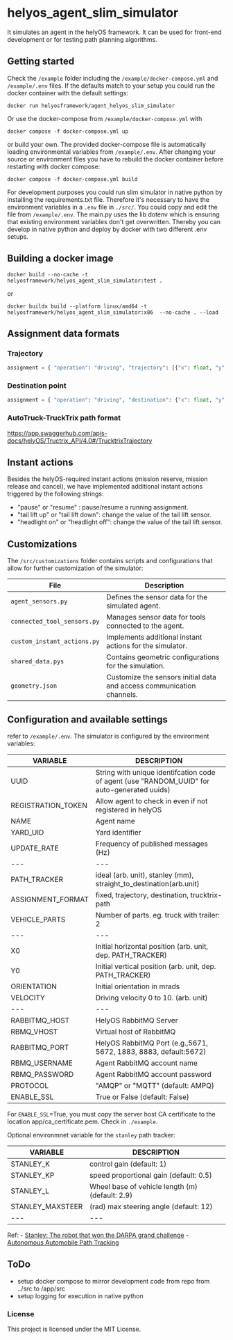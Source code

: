# helyos_agent_slim_simulator

It simulates an agent in the helyOS framework. It can be used for front-end development or for testing path planning algorithms.

## Getting started
Check the `/example` folder including the `/example/docker-compose.yml` and `/example/.env` files. 
If the defaults match to your setup you could run the docker container with the default settings:
```
docker run helyosframework/agent_helyos_slim_simulator
```

Or use the docker-compose from `/example/docker-compose.yml` with
```
docker compose -f docker-compose.yml up
```
or build your own. The provided docker-compose file is automatically loading environmental variables from `/example/.env`.
After changing your source or environment files you have to rebuild the docker container before restarting with docker compose:
```
docker compose -f docker-compose.yml build
```

For development purposes you could run slim simulator in native python by installing the requirements.txt file. 
Therefore it's necessary to have the environment variables in a `.env` file in `./src/`. You could copy and edit the file from `/example/.env`.
The main.py uses the lib dotenv which is ensuring that existing environment variables don't get overwritten. 
Thereby you can develop in native python and deploy by docker with two different .env setups.


## Building a docker image

```
docker build --no-cache -t helyosframework/helyos_agent_slim_simulator:test .
```
or
```
docker buildx build --platform linux/amd64 -t helyosframework/helyos_agent_slim_simulator:x86  --no-cache . --load
```

## Assignment data formats
### Trajectory

```python
assignment = { "operation": "driving", "trajectory": [{"x": float, "y": float, "orientations":List[float], time:float}, ...] }

```
### Destination point
``` python
assignment = { "operation": "driving", "destination": {"x": float, "y": float, "orientations":List[float]}  }
```

### AutoTruck-TruckTrix path format

https://app.swaggerhub.com/apis-docs/helyOS/Tructrix_API/4.0#/TrucktrixTrajectory


## Instant actions
Besides the helyOS-required instant actions (mission reserve, mission release and cancel),
we have implemented additional instant actions triggered by the following strings:

* "pause" or "resume" : pause/resume a running assignment.
* "tail lift up" or "tail lift down": change the value of the tail lift sensor.
* "headlight on" or "headlight off": change the value of the tail lift sensor.

## Customizations

The `/src/customizations` folder contains scripts and configurations that allow for further customization of the simulator:

| File                          | Description                                        |
| ----------------------------- | -------------------------------------------------- |
| `agent_sensors.py`            | Defines the sensor data for the simulated agent.   |
| `connected_tool_sensors.py`   | Manages sensor data for tools connected to the agent. |
| `custom_instant_actions.py`   | Implements additional instant actions for the simulator. |
| `shared_data.pys`             | Contains geometric configurations for the simulation. |
| `geometry.json`               | Customize the sensors initial data and access communication channels. |


## Configuration and available settings

refer to `/example/.env`.
The simulator is configured by the environment variables:

| VARIABLE | DESCRIPTION |
| --- | --- |
| UUID | String with unique identifcation code of agent (use "RANDOM_UUID" for auto-generated uuids) |
| REGISTRATION_TOKEN | Allow agent to check in even if not registered in helyOS |
| NAME | Agent name |
| YARD_UID | Yard identifier |
| UPDATE_RATE | Frequency of published messages (Hz) |
| --- | --- |
| PATH_TRACKER |  ideal (arb. unit), stanley (mm), straight_to_destination(arb.unit)|
| ASSIGNMENT_FORMAT | fixed, trajectory, destination, trucktrix-path |
| VEHICLE_PARTS | Number of parts. eg. truck with trailer: 2 |
| --- | --- |
| X0 | Initial horizontal position (arb. unit, dep. PATH_TRACKER)|
| Y0 | Initial vertical position (arb. unit, dep. PATH_TRACKER)|
| ORIENTATION | Initial orientation in mrads |
| VELOCITY | Driving velocity 0 to 10. (arb. unit) |
| --- | --- |
| RABBITMQ_HOST | HelyOS RabbitMQ Server  |
| RBMQ_VHOST | Virtual host of RabbitMQ   |
| RABBITMQ_PORT | HelyOS RabbitMQ Port (e.g.,5671, 5672, 1883, 8883, default:5672)  |
| RBMQ_USERNAME | Agent RabbitMQ account name |
| RBMQ_PASSWORD | Agent RabbitMQ account password  |
| PROTOCOL | "AMQP" or "MQTT" (default: AMPQ)  |
| ENABLE_SSL | True or False (default: False)  |


For `ENABLE_SSL`=True, you must copy the server host CA certificate to the location app/ca_certificate.pem. Check in `./example`.

Optional environmnet variable for the `stanley` path tracker:

| VARIABLE | DESCRIPTION |
| --- | --- |
| STANLEY_K | control gain (default: 1) |
| STANLEY_KP | speed proportional gain (default: 0.5)|
| STANLEY_L |  Wheel base of vehicle length (m) (default: 2.9) |
| STANLEY_MAXSTEER | (rad) max steering angle (default: 12)|
| --- | --- |

Ref:
    - [Stanley: The robot that won the DARPA grand challenge](http://isl.ecst.csuchico.edu/DOCS/darpa2005/DARPA%202005%20Stanley.pdf)
    - [Autonomous Automobile Path Tracking](https://www.ri.cmu.edu/pub_files/2009/2/Automatic_Steering_Methods_for_Autonomous_Automobile_Path_Tracking.pdf)

## ToDo

* setup docker compose to mirror development code from repo from ../src to /app/src
* setup logging for execution in native python

### License

This project is licensed under the MIT License.